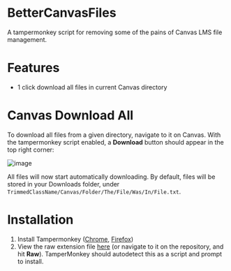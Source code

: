 # BetterCanvasFiles
A tampermonkey script for removing some of the pains of Canvas LMS file management.

# Features
- 1 click download all files in current Canvas directory

# Canvas Download All
To download all files from a given directory, navigate to it on Canvas. With the tampermonkey script enabled, a **Download** button should appear in the top right corner:

![image](https://github.com/user-attachments/assets/b84a5ede-e317-4ce4-a801-21a9be56d844)

All files will now start automatically downloading. By default, files will be stored in your Downloads folder, under `TrimmedClassName/Canvas/Folder/The/File/Was/In/File.txt`.

# Installation
1. Install Tampermonkey ([Chrome](https://chrome.google.com/webstore/detail/tampermonkey/dhdgffkkebhmkfjojejmpbldmpobfkfo), [Firefox](https://addons.mozilla.org/en-US/firefox/addon/tampermonkey/))
2. View the raw extension file [here](https://raw.githubusercontent.com/UZ9/BetterCanvasFiles/main/BetterCanvasFiles.user.js) (or navigate to it on the repository, and hit **Raw**). TamperMonkey should autodetect this as a script and prompt to install.

